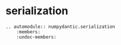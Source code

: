 # serialization

```{eval-rst}
.. automodule:: numpydantic.serialization
    :members:
    :undoc-members:
```